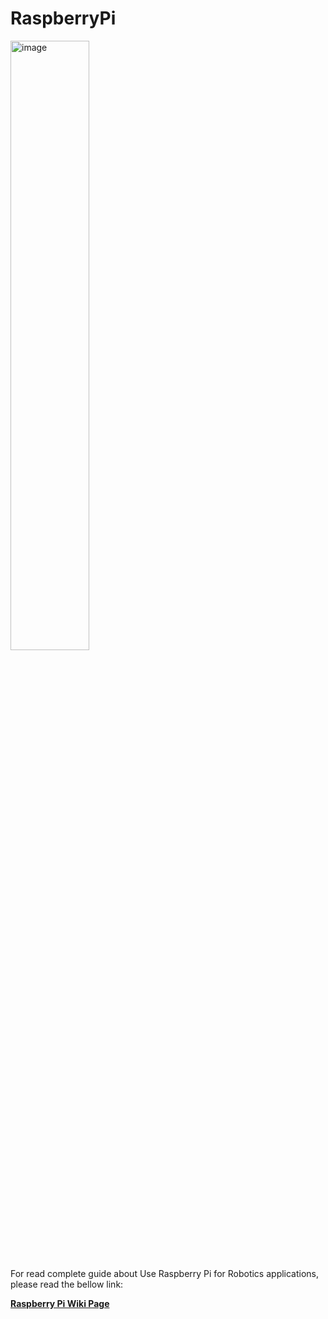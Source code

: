 # RaspberryPi

<img src="https://github.com/GitMasterNikanjam/RaspberryPi_utility/assets/19185155/2ff561f4-1355-4e13-a427-a4cbf649946c" alt="image" width="50%">

For read complete guide about Use Raspberry Pi for Robotics applications, please read the bellow link:    

**[Raspberry Pi Wiki Page](https://github.com/GitMasterNikanjam/RaspberryPi_utility/wiki)**   

